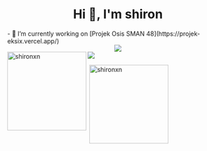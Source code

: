 <h1 align="center">Hi 👋, I'm shiron</h1>
- 🔭 I’m currently working on [Projek Osis SMAN 48](https://projek-eksix.vercel.app/)


<div align="center">
  <img height="" src="https://media.tenor.com/Wfki7pjNXr0AAAAC/mashiro-shiina-stare.gif"  />
</div>

<img src="https://user-images.githubusercontent.com/73097560/115834477-dbab4500-a447-11eb-908a-139a6edaec5c.gif">

<img align="left" height="180em" src="https://github-readme-stats.vercel.app/api/top-langs/?username=shironxn&layout=compact&theme=apprentice" alt=shironxn />

<p>&nbsp;<img align="center" height="180em" src="https://github-readme-stats.vercel.app/api?username=shironxn&show_icons=true&locale=en&theme=apprentice" alt="shironxn" /></p>



###
